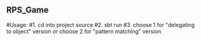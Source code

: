 ## RPS_Game

#Usage:
#1. cd into project source
#2. sbt run
#3. choose 1 for "delegating to object" version or choose 2 for "pattern matching" version

